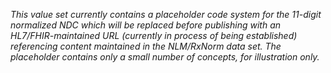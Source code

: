 *This value set currently contains a placeholder code system for the 11-digit normalized NDC which will be replaced before publishing with an HL7/FHIR-maintained URL (currently in process of being established) referencing content maintained in the NLM/RxNorm data set. The placeholder contains only a small number of concepts, for illustration only.*

<br><br>